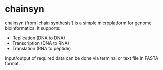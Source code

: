 # chainsyn

chainsyn (from 'chain synthesis') is a simple microplatform for genome
bioinformatics. It supports:
- Replication (DNA to DNA)
- Transcription (DNA to RNA)
- Translation (RNA to peptide)

Input/output of required data can be done via terminal or text file in FASTA
format.